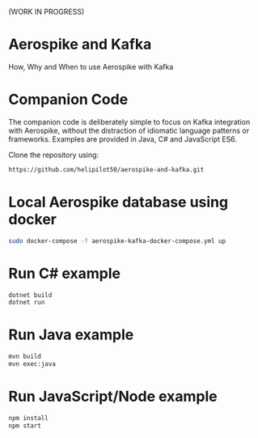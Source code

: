 (WORK IN PROGRESS)
# Aerospike and Kafka
How, Why and When to use Aerospike with Kafka

# Companion Code
The companion code is deliberately simple to focus on Kafka integration with Aerospike, without the distraction of idiomatic language patterns or frameworks. Examples are provided in Java, C# and JavaScript ES6.

Clone the repository using:
```bash
https://github.com/helipilot50/aerospike-and-kafka.git
```

# Local Aerospike database using docker
```bash
sudo docker-compose -f aerospike-kafka-docker-compose.yml up
```
# Run C# example
```bash
dotnet build
dotnet run
```

# Run Java example
```bash
mvn build
mvn exec:java
```
# Run JavaScript/Node example
```bash
npm install
npm start
```
